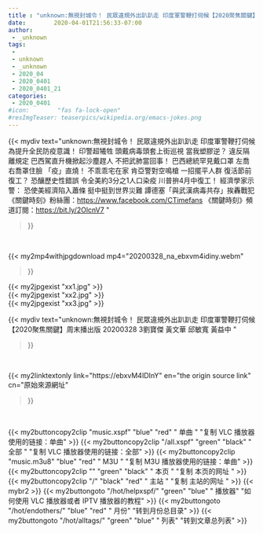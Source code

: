 ```yaml
---
title : "unknown:無視封城令！ 民眾違規外出趴趴走 印度軍警鞭打伺候【2020聚焦關鍵】周末播出版 20200328 3劉寶傑 黃文華 邱敏寬 黃益中 "
date:        2020-04-01T21:56:33-07:00
author:
 - _unknown
tags:
 - 
 - unknown
 - _unknown
 - 2020_04
 - 2020_0401
 - 2020_0401_21
categories:
 - 2020_0401
#icon:        "fas fa-lock-open"
#resImgTeaser: teaserpics/wikipedia.org/emacs-jokes.png
---
```







{{< mydiv text="unknown:無視封城令！ 民眾違規外出趴趴走 印度軍警鞭打伺候 為提升全民防疫意識！ 印警超犧牲 頭戴病毒頭套上街巡視 當我塑膠逆？ 違反隔離規定 巴西駕直升機掀起沙塵趕人 不把武肺當回事！ 巴西總統罕見戴口罩 左喬右喬罩住臉 「疫」直燒！ 不乖乖宅在家 肯亞警對空鳴槍 一招擺平人群 復活節前復工？ 恐釀歷史性錯誤 令全美約3分之1人口染疫 川普拚4月中復工！ 經濟學家示警： 恐使美經濟陷入蕭條 挺中挺到世界災難 譚德塞「與武漢病毒共存」挨轟戰犯  《關鍵時刻》粉絲團：https://www.facebook.com/CTimefans 《關鍵時刻》頻道訂閱：https://bit.ly/2OlcnV7 "
>}}
<br>


{{< my2mp4withjpgdownload mp4="20200328_na_ebxvm4idiny.webm"
>}}

{{< my2jpgexist "xx1.jpg" >}}<br>
{{< my2jpgexist "xx2.jpg" >}}<br>
{{< my2jpgexist "xx3.jpg" >}}<br>



{{< mydiv text="unknown:無視封城令！ 民眾違規外出趴趴走 印度軍警鞭打伺候【2020聚焦關鍵】周末播出版 20200328 3劉寶傑 黃文華 邱敏寬 黃益中 "
>}}
<br>

{{< my2linktextonly link="https://ebxvM4IDInY"
en="the origin source link" cn="原始來源網址"
>}}


<br>


{{< my2buttoncopy2clip "music.xspf"        "blue"   "red"    " 单曲 "  "复制 VLC 播放器使用的链接：单曲" >}} {{< my2buttoncopy2clip "/all.xspf"         "green"  "black"  " 全部 "  "复制 VLC 播放器使用的链接：全部" >}} {{< my2buttoncopy2clip "music.m3u8"        "blue"   "red"    " M3U  "    "复制 M3U 播放器使用的链接：单曲" >}} {{< my2buttoncopy2clip ""                  "green"  "black"  " 本页 "    "复制 本页的网址 " >}} {{< my2buttoncopy2clip "/"                 "black"  "red"    " 主站 "    "复制 主站的网址 " >}} {{< mybr2 >}} {{< my2buttongoto      "/hot/helpxspf/"    "green"  "blue"   " 播放器" "如何使用 VLC 播放器或者 IPTV 播放器的教程" >}} {{< my2buttongoto      "/hot/endothers/"   "blue"   "red"    " 月份"   "转到月份总目录" >}} {{< my2buttongoto      "/hot/alltags/"     "green"  "blue"   " 列表"   "转到文章总列表" >}} 
